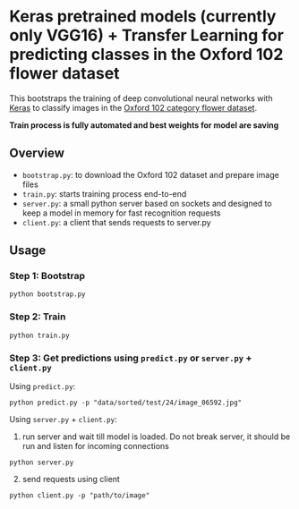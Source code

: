 # Keras pretrained models (currently only VGG16) + Transfer Learning for predicting classes in the Oxford 102 flower dataset

This bootstraps the training of deep convolutional neural networks with [Keras](https://keras.io/) to classify images in the [Oxford 102 category flower dataset](http://www.robots.ox.ac.uk/~vgg/data/flowers/102/index.html).

**Train process is fully automated and best weights for model are saving**


## Overview

* `bootstrap.py`: to download the Oxford 102 dataset and prepare image files
* `train.py`: starts training process end-to-end
* `server.py`: a small python server based on sockets and designed to keep a model in memory for fast recognition requests
* `client.py`: a client that sends requests to server.py


## Usage

### Step 1: Bootstrap
```
python bootstrap.py
```

### Step 2: Train
```
python train.py
```

### Step 3: Get predictions using `predict.py` or `server.py` + `client.py` 

Using `predict.py`:
```
python predict.py -p "data/sorted/test/24/image_06592.jpg"
```

Using `server.py` + `client.py`:

1. run server and wait till model is loaded. Do not break server, it should be run and listen for incoming connections
```
python server.py
```
2. send requests using client
```
python client.py -p "path/to/image"
```